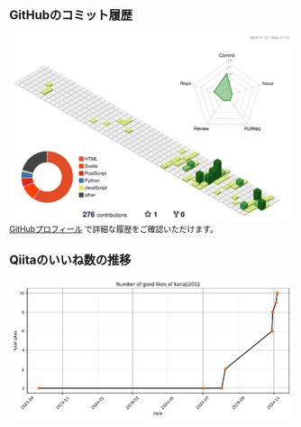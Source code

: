 ## GitHubのコミット履歴
![](./profile-3d-contrib/profile-green-animate.svg)
[GitHubプロフィール](https://github.com/kanaji2002) で詳細な履歴をご確認いただけます。

## Qiitaのいいね数の推移
![Qiita Likes Graph](./output.png)
